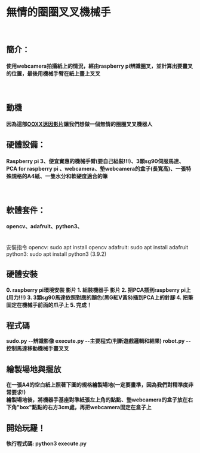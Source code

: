 <h1>無情的圈圈叉叉機械手</h1><br>
<h2><b>簡介：</b></h2>
  <h4>使用webcamera拍攝紙上的情況，經由raspberry pi辨識圈叉，並計算出要畫叉的位置，最後用機械手臂在紙上畫上叉叉</h4><br>
<h2>動機</h2>
  <h4>因為這部<a href="https://www.youtube.com/shorts/E5FjkQiIyA8">OOXX迷因影片</a>讓我們想做一個無情的圈圈叉叉機器人</h4>
<h2><b>硬體設備：</b></h2>
  <h4>Raspberry pi 3、便宜實惠的機械手臂(要自己組裝!!!)、3顆sg90伺服馬達、PCA for raspberry pi 、webcamera、墊webcamera的盒子(長寬高)、一張特殊規格的A4紙、一隻水分和軟硬度適合的筆</h4><br>
<h2><b>軟體套件：</b></h2>
  <h4>opencv、adafruit、python3、</h4><br>
  安裝指令
  opencv: sudo apt install opencv
  adafruit: sudo apt install adafruit
  python3: sudo apt install python3 (3.9.2)
<h2><b>硬體安裝<b></h2>
  0. raspberry pi環境安裝
    影片
  1. 組裝機器手
    影片
  2. 把PCA插到raspberry pi上(用力!!!)
  3. 3顆sg90馬達依照對應的顏色(黑G紅V黃S)插到PCA上的針腳
  4. 把筆固定在機械手前面的爪子上
  5. 完成！
<h2><b>程式碼<b></h2>
sudo.py --辨識影像
execute.py --主要程式(判斷遊戲邏輯和結果)
robot.py --控制馬達移動機械手畫叉叉
<h2><b>繪製場地與擺放</b></h2>
  在一張A4的空白紙上照著下圖的規格繪製場地(一定要畫準，因為我們對精準度非常要求!)<br>
  繪製場地後，將機器手基座對準紙張左上角的點點、墊webcamera的盒子放在右下角"box"點點的右方3cm處，再把webcamera固定在盒子上
<h2><b>開始玩羅！</b></h2>
執行程式碼: python3 execute.py
